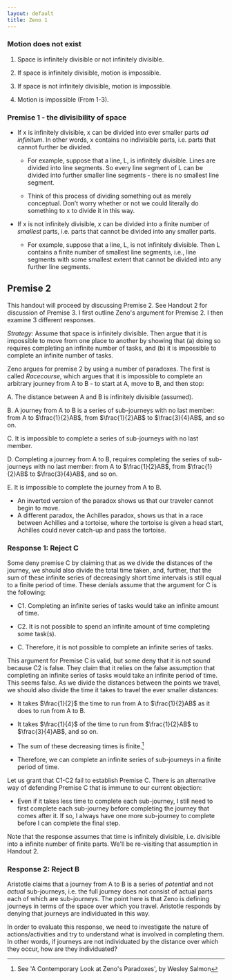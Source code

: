 ```yaml
---
layout: default
title: Zeno 1
---
```


### Motion does not exist 

1.  Space is infinitely divisible or not infinitely divisible.

2.  If space is infinitely divisible, motion is impossible.

3.  If space is not infinitely divisible, motion is impossible.

4.  Motion is impossible (From 1-3).


### Premise 1 - the divisibility of space 


-   If x is infinitely divisible, x can be divided into ever smaller
    parts *ad infinitum*. In other words, x contains no indivisible
    parts, i.e. parts that cannot further be divided.

    -   For example, suppose that a line, L, is infinitely divisible.
        Lines are divided into line segments. So every line segment of L
        can be divided into further smaller line segments - there is no
        smallest line segment.

    -   Think of this process of dividing something out as
        merely conceptual. Don’t worry whether or not we could literally
        do something to x to divide it in this way.

-   If x is not infinitely divisible, x can be divided into a finite
    number of *smallest* parts, i.e. parts that cannot be divided into
    any smaller parts.

    -   For example, suppose that a line, L, is not
        infinitely divisible. Then L contains a finite number of
        smallest line segments, i.e., line segments with some smallest
        extent that cannot be divided into any further line segments.

## Premise 2

This handout will proceed by discussing Premise 2. See Handout 2 for discussion of Premise 3. I first outline Zeno's argument for Premise 2.  I then examine 3 different responses. 

*Strategy:* Assume that space is infinitely divisible. Then argue that
it is impossible to move from one place to another by showing that (a)
doing so requires completing an infinite number of tasks, and (b) it is
impossible to complete an infinite number of tasks.

Zeno argues for premise 2 by using a number of paradoxes. The first is called *Racecourse*, which argues that it is impossible to complete an arbitrary journey from A to B - to start at A, move to B, and then stop: 

A.  The distance between A and B is infinitely divisible (assumed).

B.  A journey from A to B is a series of sub-journeys with no last
    member:  from A to  $\frac{1}{2}AB$, from $\frac{1}{2}AB$ to
    $\frac{3}{4}AB$, and so on.

C.  It is impossible to complete a series of sub-journeys with no
    last member.
    
D.  Completing a journey from A to B, requires completing the series of sub-journeys with no last member:  from A to  $\frac{1}{2}AB$, from $\frac{1}{2}AB$ to $\frac{3}{4}AB$, and so on.
    
E. It is impossible to complete the journey from A to B. 


+ An inverted version of the paradox shows us that our traveler cannot begin to move. 
+ A different paradox, the Achilles paradox, shows us that in a race between Achilles and a tortoise, where the tortoise is given a head start, Achilles could never catch-up and pass the tortoise. 

### Response 1: Reject C

Some deny premise C by claiming that as we divide the distances of the journey, we should also divide the total time taken, and, further, that the sum of these infinite series of decreasingly short time intervals is still equal to a finite period of time. These denials assume that the argument for C is the following: 

+ C1. Completing an infinite series of tasks would take an infinite amount of time. 

+ C2. It is not possible to spend an infinite amount of time completing some task(s). 

+ C. Therefore, it is not possible to complete an infinite series of tasks.


This argument for Premise C is valid, but some deny that it is not sound because C2 is false. They claim that it relies on the false assumption that completing an infinite series of tasks would take an infinite period of time. This seems false. As we divide the distances between the points we travel, we should also divide the time it takes to travel the ever smaller distances: 

+ It takes $\frac{1}{2}$ the time to run from A to $\frac{1}{2}AB$ as it does to run from A to B.

+ It takes $\frac{1}{4}$ of the time to run from $\frac{1}{2}AB$ to
    $\frac{3}{4}AB$, and so on. 
    
+ The sum of these decreasing times is finite.[^1] 

+ Therefore, we can complete an infinite series of sub-journeys in a finite period of time.

[^1]: See 'A Contemporary Look at Zeno's Paradoxes', by Wesley Salmon
 
Let us grant that C1-C2 fail to establish Premise C. There is an alternative way of defending Premise C that is immune to our current objection:
 

+ Even if it takes less time to complete each sub-journey, I still need to first complete each sub-journey before completing the journey that comes after it. If so, I always have one more sub-journey to complete before I can complete the final step. 

Note that the response assumes that time is infinitely divisible, i.e.  divisible into a infinite number of finite parts. We'll be re-visiting that assumption in Handout 2. 

### Response 2: Reject B

Aristotle claims that a journey from A to B is a series of *potential* and not *actual* sub-journeys, i.e. the full journey does not consist of actual parts each of which are sub-journeys. The point here is that Zeno is defining journeys in terms of the space over which you travel. Aristotle responds by denying that journeys are individuated in this way. 

In order to evaluate this response, we need to investigate the nature of actions/activities and try to understand what is involved in completing them. In other words, if journeys are not individuated by the distance over which they occur, how are they individuated? 

